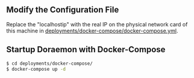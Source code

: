 ## Modify the Configuration File  
Replace the "localhostip" with the real IP on the physical network card of this machine in [deployments/docker-compose/docker-compose.yml](deployments/docker-compose/docker-compose.yml).

## Startup Doraemon with Docker-Compose  
```bash
$ cd deployments/docker-compose/
$ docker-compose up -d
```
